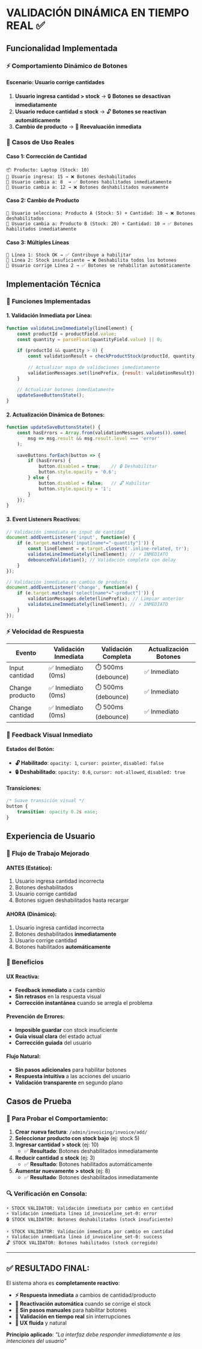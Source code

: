 # VALIDACIÓN DINÁMICA EN TIEMPO REAL ✅

## Funcionalidad Implementada

### ⚡ **Comportamiento Dinámico de Botones**

#### **Escenario: Usuario corrige cantidades**
1. **Usuario ingresa cantidad > stock** → 🔒 **Botones se desactivan inmediatamente**
2. **Usuario reduce cantidad ≤ stock** → 🔓 **Botones se reactivan automáticamente**
3. **Cambio de producto** → 🔄 **Reevaluación inmediata**

### 🎯 **Casos de Uso Reales**

#### **Caso 1: Corrección de Cantidad**
```
📦 Producto: Laptop (Stock: 10)
👤 Usuario ingresa: 15 → ❌ Botones deshabilitados
👤 Usuario cambia a: 8  → ✅ Botones habilitados inmediatamente
👤 Usuario cambia a: 12 → ❌ Botones deshabilitados nuevamente
```

#### **Caso 2: Cambio de Producto**
```
👤 Usuario selecciona: Producto A (Stock: 5) + Cantidad: 10 → ❌ Botones deshabilitados
👤 Usuario cambia a: Producto B (Stock: 20) + Cantidad: 10 → ✅ Botones habilitados inmediatamente
```

#### **Caso 3: Múltiples Líneas**
```
📝 Línea 1: Stock OK → ✅ Contribuye a habilitar
📝 Línea 2: Stock insuficiente → ❌ Deshabilita todos los botones
👤 Usuario corrige Línea 2 → ✅ Botones se rehabilitan automáticamente
```

## Implementación Técnica

### 🔧 **Funciones Implementadas**

#### 1. **Validación Inmediata por Línea**:
```javascript
function validateLineImmediately(lineElement) {
    const productId = productField.value;
    const quantity = parseFloat(quantityField.value) || 0;
    
    if (productId && quantity > 0) {
        const validationResult = checkProductStock(productId, quantity);
        
        // Actualizar mapa de validaciones inmediatamente
        validationMessages.set(linePrefix, {result: validationResult});
    }
    
    // Actualizar botones inmediatamente
    updateSaveButtonsState();
}
```

#### 2. **Actualización Dinámica de Botones**:
```javascript
function updateSaveButtonsState() {
    const hasErrors = Array.from(validationMessages.values()).some(
        msg => msg.result && msg.result.level === 'error'
    );
    
    saveButtons.forEach(button => {
        if (hasErrors) {
            button.disabled = true;    // 🔒 Deshabilitar
            button.style.opacity = '0.6';
        } else {
            button.disabled = false;   // 🔓 Habilitar
            button.style.opacity = '1';
        }
    });
}
```

#### 3. **Event Listeners Reactivos**:
```javascript
// Validación inmediata en input de cantidad
document.addEventListener('input', function(e) {
    if (e.target.matches('input[name*="-quantity"]')) {
        const lineElement = e.target.closest('.inline-related, tr');
        validateLineImmediately(lineElement); // ⚡ INMEDIATO
        debouncedValidation(); // Validación completa con delay
    }
});

// Validación inmediata en cambio de producto
document.addEventListener('change', function(e) {
    if (e.target.matches('select[name*="-product"]')) {
        validationMessages.delete(linePrefix); // Limpiar anterior
        validateLineImmediately(lineElement); // ⚡ INMEDIATO
    }
});
```

### ⚡ **Velocidad de Respuesta**

| Evento | Validación Inmediata | Validación Completa | Actualización Botones |
|---------|---------------------|---------------------|---------------------|
| Input cantidad | ✅ Inmediato (0ms) | ⏱️ 500ms (debounce) | ✅ Inmediato |
| Change producto | ✅ Inmediato (0ms) | ⏱️ 500ms (debounce) | ✅ Inmediato |
| Change cantidad | ✅ Inmediato (0ms) | ⏱️ 500ms (debounce) | ✅ Inmediato |

### 🎨 **Feedback Visual Inmediato**

#### **Estados del Botón**:
- **🔓 Habilitado**: `opacity: 1`, `cursor: pointer`, `disabled: false`
- **🔒 Deshabilitado**: `opacity: 0.6`, `cursor: not-allowed`, `disabled: true`

#### **Transiciones**:
```css
/* Suave transición visual */
button {
    transition: opacity 0.2s ease;
}
```

## Experiencia de Usuario

### 📱 **Flujo de Trabajo Mejorado**

#### **ANTES (Estático)**:
1. Usuario ingresa cantidad incorrecta
2. Botones deshabilitados
3. Usuario corrige cantidad
4. Botones siguen deshabilitados hasta recargar

#### **AHORA (Dinámico)**:
1. Usuario ingresa cantidad incorrecta
2. Botones deshabilitados **inmediatamente**
3. Usuario corrige cantidad
4. Botones habilitados **automáticamente**

### 🚀 **Beneficios**

#### **UX Reactiva**:
- **Feedback inmediato** a cada cambio
- **Sin retrasos** en la respuesta visual
- **Corrección instantánea** cuando se arregla el problema

#### **Prevención de Errores**:
- **Imposible guardar** con stock insuficiente
- **Guía visual clara** del estado actual
- **Corrección guiada** del usuario

#### **Flujo Natural**:
- **Sin pasos adicionales** para habilitar botones
- **Respuesta intuitiva** a las acciones del usuario
- **Validación transparente** en segundo plano

## Casos de Prueba

### 🧪 **Para Probar el Comportamiento**:

1. **Crear nueva factura**: `/admin/invoicing/invoice/add/`
2. **Seleccionar producto con stock bajo** (ej: stock 5)
3. **Ingresar cantidad > stock** (ej: 10)
   - ✅ **Resultado**: Botones deshabilitados inmediatamente
4. **Reducir cantidad ≤ stock** (ej: 3)
   - ✅ **Resultado**: Botones habilitados automáticamente
5. **Aumentar nuevamente > stock** (ej: 8)
   - ✅ **Resultado**: Botones deshabilitados inmediatamente

### 🔍 **Verificación en Consola**:
```
⚡ STOCK VALIDATOR: Validación inmediata por cambio en cantidad
⚡ Validación inmediata línea id_invoiceline_set-0: error
🔒 STOCK VALIDATOR: Botones deshabilitados (stock insuficiente)

⚡ STOCK VALIDATOR: Validación inmediata por cambio en cantidad  
⚡ Validación inmediata línea id_invoiceline_set-0: success
🔓 STOCK VALIDATOR: Botones habilitados (stock corregido)
```

---

## ✅ **RESULTADO FINAL**:

El sistema ahora es **completamente reactivo**:

- **⚡ Respuesta inmediata** a cambios de cantidad/producto
- **🔄 Reactivación automática** cuando se corrige el stock
- **🚫 Sin pasos manuales** para habilitar botones
- **🎯 Validación en tiempo real** sin interrupciones
- **💫 UX fluida** y natural

**Principio aplicado**: *"La interfaz debe responder inmediatamente a las intenciones del usuario"*